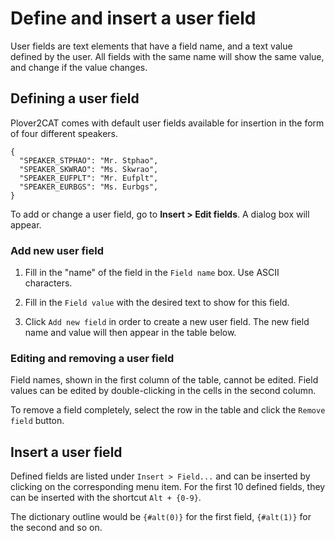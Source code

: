 # Define and insert a user field

User fields are text elements that have a field name, and a text value defined by the user. All fields with the same name will show the same value, and change if the value changes.

## Defining a user field

Plover2CAT comes with default user fields available for insertion in the form of four different speakers. 

```
{
  "SPEAKER_STPHAO": "Mr. Stphao",
  "SPEAKER_SKWRAO": "Ms. Skwrao",
  "SPEAKER_EUFPLT": "Mr. Eufplt",
  "SPEAKER_EURBGS": "Ms. Eurbgs",
}
```

To add or change a user field, go to **Insert > Edit fields**. A dialog box will appear. 

### Add new user field

1. Fill in the "name" of the field in the `Field name` box. Use ASCII characters. 

2. Fill in the `Field value` with the desired text to show for this field. 

3. Click `Add new field` in order to create a new user field. The new field name and value will then appear in the table below.

### Editing and removing a user field

Field names, shown in the first column of the table, cannot be edited. Field values can be edited by double-clicking in the cells in the second column.

To remove a field completely, select the row in the table and click the `Remove field` button.

## Insert a user field

Defined fields are listed under `Insert > Field...` and can be inserted by clicking on the corresponding menu item. For the first 10 defined fields, they can be inserted with the shortcut `Alt + {0-9}`.

The dictionary outline would be `{#alt(0)}` for the first field, `{#alt(1)}` for the second and so on.